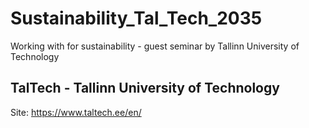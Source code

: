 # Sustainability_Tal_Tech_2035
Working with for sustainability - guest seminar by Tallinn University of Technology

## TalTech - Tallinn University of Technology

Site: https://www.taltech.ee/en/

